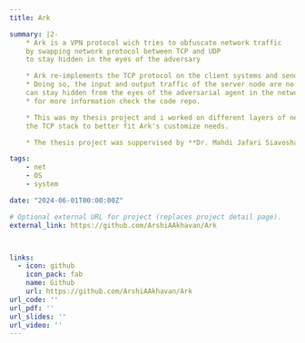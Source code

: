 ```yaml
---
title: Ark

summary: |2-
    * Ark is a VPN protocol wich tries to obfuscate network traffic
    by swapping network protocol between TCP and UDP
    to stay hidden in the eyes of the adversary

    * Ark re-implements the TCP protocol on the client systems and send TCP data via UDP protocol and vise versa.
    * Doing so, the input and output traffic of the server node are no longer of the same protocol and the server node
    can stay hidden from the eyes of the adversarial agent in the network.
    * for more information check the code repo.

    * This was my thesis project and i worked on different layers of network and did manual packet parsing and re-implemented
    the TCP stack to better fit Ark's customize needs.

    * The thesis project was suppervised by **Dr. Mahdi Jafari Siavoshani** at Sharif University of Technology.

tags:
    - net
    - OS
    - system

date: "2024-06-01T00:00:00Z"

# Optional external URL for project (replaces project detail page).
external_link: https://github.com/ArshiAAkhavan/Ark



links:
  - icon: github
    icon_pack: fab
    name: Github
    url: https://github.com/ArshiAAkhavan/Ark
url_code: ''
url_pdf: ''
url_slides: ''
url_video: ''
---
```



